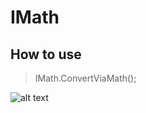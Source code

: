 # IMath
## How to use
> IMath.ConvertViaMath();

![alt text](https://cdn.discordapp.com/attachments/1072324854856032396/1083936776562937856/image.png)
